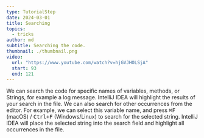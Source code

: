 ```yaml
---
type: TutorialStep
date: 2024-03-01
title: Searching
topics:
  - tricks
author: md
subtitle: Searching the code.
thumbnail: ./thumbnail.png
video:
  url: "https://www.youtube.com/watch?v=hjGVJHOLSjA"
  start: 93
  end: 121
---
```


We can search the code for specific names of variables, methods, or Strings, for example a log message. IntelliJ IDEA will highlight the results of your search in the file.
We can also search for other occurrences from the editor. For example, we can select this variable name, and press <kbd>⌘F</kbd> (macOS) / <kbd>Ctrl+F</kbd> (Windows/Linux) to search for the selected string. IntelliJ IDEA will place the selected string into the search field and highlight all occurrences in the file.

